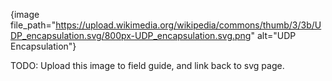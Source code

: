 {image file_path="https://upload.wikimedia.org/wikipedia/commons/thumb/3/3b/UDP_encapsulation.svg/800px-UDP_encapsulation.svg.png" alt="UDP Encapsulation"}

TODO: Upload this image to field guide, and link back to svg page.
